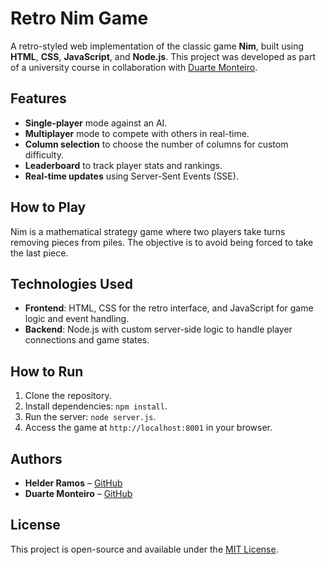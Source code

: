 # Retro Nim Game

A retro-styled web implementation of the classic game **Nim**, built using **HTML**, **CSS**, **JavaScript**, and **Node.js**. This project was developed as part of a university course in collaboration with [Duarte Monteiro](https://github.com/duartefsmonteiro).

## Features

- **Single-player** mode against an AI.
- **Multiplayer** mode to compete with others in real-time.
- **Column selection** to choose the number of columns for custom difficulty.
- **Leaderboard** to track player stats and rankings.
- **Real-time updates** using Server-Sent Events (SSE).

## How to Play

Nim is a mathematical strategy game where two players take turns removing pieces from piles. The objective is to avoid being forced to take the last piece.

## Technologies Used

- **Frontend**: HTML, CSS for the retro interface, and JavaScript for game logic and event handling.
- **Backend**: Node.js with custom server-side logic to handle player connections and game states.

## How to Run

1. Clone the repository.
2. Install dependencies: `npm install`.
3. Run the server: `node server.js`.
4. Access the game at `http://localhost:8001` in your browser.

## Authors

- **Helder Ramos** – [GitHub](https://github.com/heldergomesramos)
- **Duarte Monteiro** – [GitHub](https://github.com/duartefsmonteiro)

## License

This project is open-source and available under the [MIT License](LICENSE).
